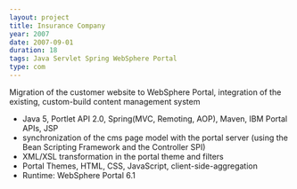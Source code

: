 ```yaml
---
layout: project
title: Insurance Company
year: 2007
date: 2007-09-01
duration: 18
tags: Java Servlet Spring WebSphere Portal
type: com
---
```


Migration of the customer website to WebSphere Portal, integration of the existing, custom-build content management system

- Java 5, Portlet API 2.0, Spring(MVC, Remoting, AOP), Maven, IBM Portal APIs, JSP
- synchronization of the cms page model with the portal server (using the Bean Scripting Framework and the Controller SPI)
- XML/XSL transformation in the portal theme and filters
- Portal Themes, HTML, CSS, JavaScript, client-side-aggregation
- Runtime: WebSphere Portal 6.1

